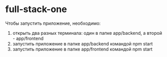 # full-stack-one

Чтобы запустить приложение, необходимо:
1) открыть два разных терминала: один в папке app/backend, а второй - app/frontend
2) запустить приложение в папке app/backend командой npm start
3) запустить приложение в папке app/frontend командой npm start
